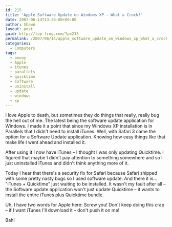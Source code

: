 ```yaml
---
id: 215
title: 'Apple Software Update on Windows XP – What a Crock!'
date: 2007-06-14T13:26:00+00:00
author: Shawn
layout: post
guid: http://top-frog.com/?p=215
permalink: /2007/06/14/apple_software_update_on_windows_xp_what_a_crock/
categories:
  - Computers
tags:
  - annoy
  - Apple
  - itunes
  - parallels
  - quicktime
  - software
  - uninstall
  - update
  - windows
  - xp
---
```

I love Apple to death, but sometimes they do things that really, really bug the hell out of me. The latest being the software update application for Windows. I made it a point that since my Windows XP installation is in Parallels that I didn't need to install iTunes. Well, with Safari 3 came the option for a Software Update application. Knowing how easy things like that make life I went ahead and installed it.

After using it I now have iTunes – I thought I was only updating Quicktime. I figured that maybe I didn't pay attention to something somewhere and so I just uninstalled iTunes and didn't think anything more of it. 

Today I hear that there's a security fix for Safari because Safari shipped with some pretty nasty bugs so I used software update. And there it is… "iTunes + Quicktime" just waiting to be installed. It wasn't my fault after all – the Software update application won't just update Quicktime – it wants to install the entire iTunes plus Quicktime bundle.

Uh, I have two words for Apple here: Screw you! Don't keep doing this crap – if I want iTunes I'll download it – don't push it on me!

Bah!